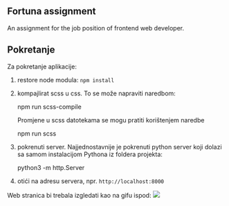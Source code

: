 ## Fortuna assignment
An assignment for the job position of frontend web developer. 

## Pokretanje
Za pokretanje aplikacije:
1. restore node modula: `npm install`
2. kompajlirat scss u css. To se može napraviti naredbom:
   
   
    npm run scss-compile
   
   Promjene u scss datotekama se mogu pratiti korištenjem naredbe
   
   
    npm run scss
3. pokrenuti server. Najjednostavnije je pokrenuti python server 
   koji dolazi sa samom instalacijom Pythona iz foldera projekta:
   
   
    python3 -m http.Server

4. otići na adresu servera, npr. `http://localhost:8000`


Web stranica bi trebala izgledati kao na gifu ispod:
![](cats.gif)